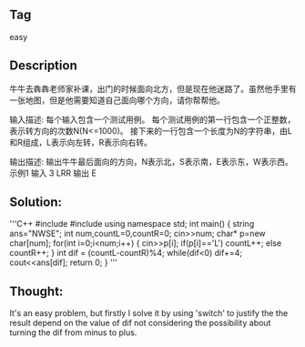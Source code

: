 ## Tag
easy

## Description
牛牛去犇犇老师家补课，出门的时候面向北方，但是现在他迷路了。虽然他手里有一张地图，但是他需要知道自己面向哪个方向，请你帮帮他。

输入描述:
每个输入包含一个测试用例。
每个测试用例的第一行包含一个正整数，表示转方向的次数N(N<=1000)。
接下来的一行包含一个长度为N的字符串，由L和R组成，L表示向左转，R表示向右转。


输出描述:
输出牛牛最后面向的方向，N表示北，S表示南，E表示东，W表示西。
示例1
输入
3
LRR
输出
E
## Solution:
'''C++
#include<iostream>
#include<string>
using namespace std;
int main()
{
    string ans="NWSE";
    int num,countL=0,countR=0;
    cin>>num;
    char* p=new char[num];
    for(int i=0;i<num;i++)
    {
        cin>>p[i];
        if(p[i]=='L')
            countL++;
        else
            countR++;
    }
    int dif = (countL-countR)%4;
    while(dif<0)
       dif+=4;
    cout<<ans[dif];
    return 0;
}
'''
## Thought:
It's an easy problem, but firstly I solve it by using 'switch' to justify the the result depend on the value of dif not considering the possibility about turning the dif from minus to plus.
